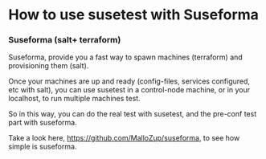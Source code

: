 # How to use susetest with Suseforma


### Suseforma (salt+ terraform)

Suseforma, provide you a fast way to spawn machines (terraform) and provisioning them (salt).

Once your machines are up and ready (config-files, services configured, etc with salt), you can use susetest in a control-node machine,
or in your localhost, to run multiple machines test.


So in this way, you can do the real test with susetest, and the pre-conf test part with suseforma.

Take a look here, https://github.com/MalloZup/suseforma, to see how simple is suseforma.

